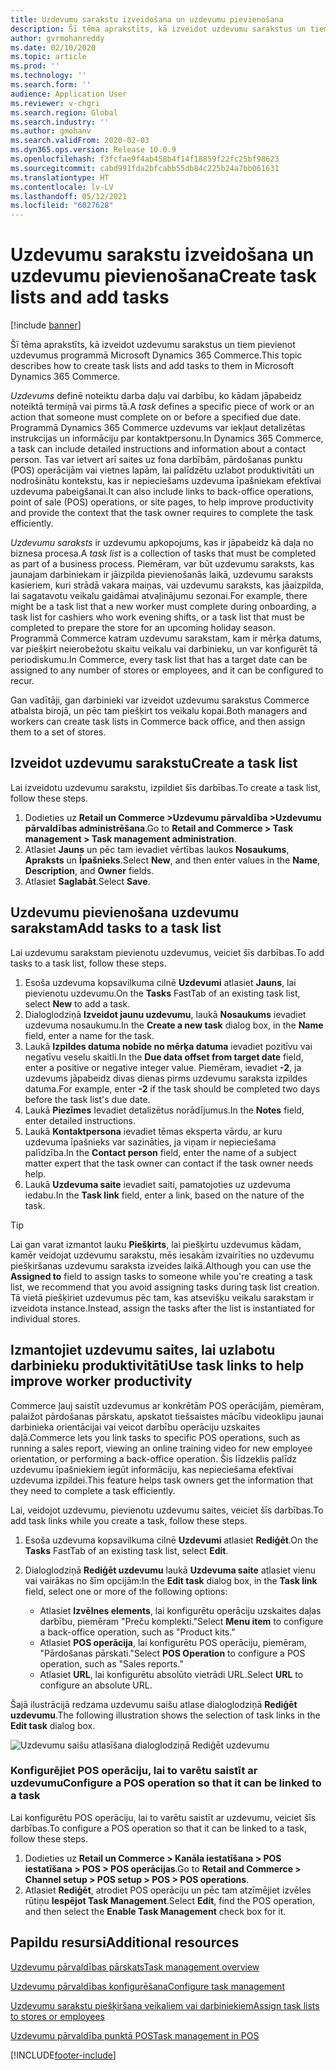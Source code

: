 ```yaml
---
title: Uzdevumu sarakstu izveidošana un uzdevumu pievienošana
description: Šī tēma aprakstīts, kā izveidot uzdevumu sarakstus un tiem pievienot uzdevumus programmā Microsoft Dynamics 365 Commerce.
author: gvrmohanreddy
ms.date: 02/10/2020
ms.topic: article
ms.prod: ''
ms.technology: ''
ms.search.form: ''
audience: Application User
ms.reviewer: v-chgri
ms.search.region: Global
ms.search.industry: ''
ms.author: gmohanv
ms.search.validFrom: 2020-02-03
ms.dyn365.ops.version: Release 10.0.9
ms.openlocfilehash: f3fcfae9f4ab458b4f14f18859f22fc25bf98623
ms.sourcegitcommit: cabd991fda2bfcabb55db84c225b24a7bb061631
ms.translationtype: HT
ms.contentlocale: lv-LV
ms.lasthandoff: 05/12/2021
ms.locfileid: "6027628"
---
```

# <a name="create-task-lists-and-add-tasks"></a><span data-ttu-id="63d47-103">Uzdevumu sarakstu izveidošana un uzdevumu pievienošana</span><span class="sxs-lookup"><span data-stu-id="63d47-103">Create task lists and add tasks</span></span>

[!include [banner](includes/banner.md)]

<span data-ttu-id="63d47-104">Šī tēma aprakstīts, kā izveidot uzdevumu sarakstus un tiem pievienot uzdevumus programmā Microsoft Dynamics 365 Commerce.</span><span class="sxs-lookup"><span data-stu-id="63d47-104">This topic describes how to create task lists and add tasks to them in Microsoft Dynamics 365 Commerce.</span></span>

<span data-ttu-id="63d47-105">*Uzdevums* definē noteiktu darba daļu vai darbību, ko kādam jāpabeidz noteiktā termiņā vai pirms tā.</span><span class="sxs-lookup"><span data-stu-id="63d47-105">A *task* defines a specific piece of work or an action that someone must complete on or before a specified due date.</span></span> <span data-ttu-id="63d47-106">Programmā Dynamics 365 Commerce uzdevums var iekļaut detalizētas instrukcijas un informāciju par kontaktpersonu.</span><span class="sxs-lookup"><span data-stu-id="63d47-106">In Dynamics 365 Commerce, a task can include detailed instructions and information about a contact person.</span></span> <span data-ttu-id="63d47-107">Tas var ietvert arī saites uz fona darbībām, pārdošanas punktu (POS) operācijām vai vietnes lapām, lai palīdzētu uzlabot produktivitāti un nodrošinātu kontekstu, kas ir nepieciešams uzdevuma īpašniekam efektīvai uzdevuma pabeigšanai.</span><span class="sxs-lookup"><span data-stu-id="63d47-107">It can also include links to back-office operations, point of sale (POS) operations, or site pages, to help improve productivity and provide the context that the task owner requires to complete the task efficiently.</span></span>

<span data-ttu-id="63d47-108">*Uzdevumu saraksts* ir uzdevumu apkopojums, kas ir jāpabeidz kā daļa no biznesa procesa.</span><span class="sxs-lookup"><span data-stu-id="63d47-108">A *task list* is a collection of tasks that must be completed as part of a business process.</span></span> <span data-ttu-id="63d47-109">Piemēram, var būt uzdevumu saraksts, kas jaunajam darbiniekam ir jāizpilda pievienošanās laikā, uzdevumu saraksts kasieriem, kuri strādā vakara maiņas, vai uzdevumu saraksts, kas jāaizpilda, lai sagatavotu veikalu gaidāmai atvaļinājumu sezonai.</span><span class="sxs-lookup"><span data-stu-id="63d47-109">For example, there might be a task list that a new worker must complete during onboarding, a task list for cashiers who work evening shifts, or a task list that must be completed to prepare the store for an upcoming holiday season.</span></span> <span data-ttu-id="63d47-110">Programmā Commerce katram uzdevumu sarakstam, kam ir mērķa datums, var piešķirt neierobežotu skaitu veikalu vai darbinieku, un var konfigurēt tā periodiskumu.</span><span class="sxs-lookup"><span data-stu-id="63d47-110">In Commerce, every task list that has a target date can be assigned to any number of stores or employees, and it can be configured to recur.</span></span>

<span data-ttu-id="63d47-111">Gan vadītāji, gan darbinieki var izveidot uzdevumu sarakstus Commerce atbalsta birojā, un pēc tam piešķirt tos veikalu kopai.</span><span class="sxs-lookup"><span data-stu-id="63d47-111">Both managers and workers can create task lists in Commerce back office, and then assign them to a set of stores.</span></span>

## <a name="create-a-task-list"></a><span data-ttu-id="63d47-112">Izveidot uzdevumu sarakstu</span><span class="sxs-lookup"><span data-stu-id="63d47-112">Create a task list</span></span>

<span data-ttu-id="63d47-113">Lai izveidotu uzdevumu sarakstu, izpildiet šīs darbības.</span><span class="sxs-lookup"><span data-stu-id="63d47-113">To create a task list, follow these steps.</span></span>

1. <span data-ttu-id="63d47-114">Dodieties uz **Retail un Commerce \>Uzdevumu pārvaldība \>Uzdevumu pārvaldības administrēšana**.</span><span class="sxs-lookup"><span data-stu-id="63d47-114">Go to **Retail and Commerce \> Task management \> Task management administration**.</span></span>
1. <span data-ttu-id="63d47-115">Atlasiet **Jauns** un pēc tam ievadiet vērtības laukos **Nosaukums**, **Apraksts** un **Īpašnieks**.</span><span class="sxs-lookup"><span data-stu-id="63d47-115">Select **New**, and then enter values in the **Name**, **Description**, and **Owner** fields.</span></span>
1. <span data-ttu-id="63d47-116">Atlasiet **Saglabāt**.</span><span class="sxs-lookup"><span data-stu-id="63d47-116">Select **Save**.</span></span>

## <a name="add-tasks-to-a-task-list"></a><span data-ttu-id="63d47-117">Uzdevumu pievienošana uzdevumu sarakstam</span><span class="sxs-lookup"><span data-stu-id="63d47-117">Add tasks to a task list</span></span>

<span data-ttu-id="63d47-118">Lai uzdevumu sarakstam pievienotu uzdevumus, veiciet šīs darbības.</span><span class="sxs-lookup"><span data-stu-id="63d47-118">To add tasks to a task list, follow these steps.</span></span>
 
1. <span data-ttu-id="63d47-119">Esoša uzdevuma kopsavilkuma cilnē **Uzdevumi** atlasiet **Jauns**, lai pievienotu uzdevumu.</span><span class="sxs-lookup"><span data-stu-id="63d47-119">On the **Tasks** FastTab of an existing task list, select **New** to add a task.</span></span>
1. <span data-ttu-id="63d47-120">Dialoglodziņā **Izveidot jaunu uzdevumu**, laukā **Nosaukums** ievadiet uzdevuma nosaukumu.</span><span class="sxs-lookup"><span data-stu-id="63d47-120">In the **Create a new task** dialog box, in the **Name** field, enter a name for the task.</span></span>
1. <span data-ttu-id="63d47-121">Laukā **Izpildes datuma nobīde no mērķa datuma** ievadiet pozitīvu vai negatīvu veselu skaitli.</span><span class="sxs-lookup"><span data-stu-id="63d47-121">In the **Due data offset from target date** field, enter a positive or negative integer value.</span></span> <span data-ttu-id="63d47-122">Piemēram, ievadiet **-2**, ja uzdevums jāpabeidz divas dienas pirms uzdevumu saraksta izpildes datuma.</span><span class="sxs-lookup"><span data-stu-id="63d47-122">For example, enter **-2** if the task should be completed two days before the task list's due date.</span></span>
1. <span data-ttu-id="63d47-123">Laukā **Piezīmes** Ievadiet detalizētus norādījumus.</span><span class="sxs-lookup"><span data-stu-id="63d47-123">In the **Notes** field, enter detailed instructions.</span></span>
1. <span data-ttu-id="63d47-124">Laukā **Kontaktpersona** ievadiet tēmas eksperta vārdu, ar kuru uzdevuma īpašnieks var sazināties, ja viņam ir nepieciešama palīdzība.</span><span class="sxs-lookup"><span data-stu-id="63d47-124">In the **Contact person** field, enter the name of a subject matter expert that the task owner can contact if the task owner needs help.</span></span>
1. <span data-ttu-id="63d47-125">Laukā **Uzdevuma saite** ievadiet saiti, pamatojoties uz uzdevuma iedabu.</span><span class="sxs-lookup"><span data-stu-id="63d47-125">In the **Task link** field, enter a link, based on the nature of the task.</span></span>

> [!TIP]
> <span data-ttu-id="63d47-126">Lai gan varat izmantot lauku **Piešķirts**, lai piešķirtu uzdevumus kādam, kamēr veidojat uzdevumu sarakstu, mēs iesakām izvairīties no uzdevumu piešķiršanas uzdevumu saraksta izveides laikā.</span><span class="sxs-lookup"><span data-stu-id="63d47-126">Although you can use the **Assigned to** field to assign tasks to someone while you're creating a task list, we recommend that you avoid assigning tasks during task list creation.</span></span> <span data-ttu-id="63d47-127">Tā vietā piešķiriet uzdevumus pēc tam, kas atsevišķu veikalu sarakstam ir izveidota instance.</span><span class="sxs-lookup"><span data-stu-id="63d47-127">Instead, assign the tasks after the list is instantiated for individual stores.</span></span>

## <a name="use-task-links-to-help-improve-worker-productivity"></a><span data-ttu-id="63d47-128">Izmantojiet uzdevumu saites, lai uzlabotu darbinieku produktivitāti</span><span class="sxs-lookup"><span data-stu-id="63d47-128">Use task links to help improve worker productivity</span></span>

<span data-ttu-id="63d47-129">Commerce ļauj saistīt uzdevumus ar konkrētām POS operācijām, piemēram, palaižot pārdošanas pārskatu, apskatot tiešsaistes mācību videoklipu jaunai darbinieka orientācijai vai veicot darbību operāciju uzskaites daļā.</span><span class="sxs-lookup"><span data-stu-id="63d47-129">Commerce lets you link tasks to specific POS operations, such as running a sales report, viewing an online training video for new employee orientation, or performing a back-office operation.</span></span> <span data-ttu-id="63d47-130">Šis līdzeklis palīdz uzdevumu īpašniekiem iegūt informāciju, kas nepieciešama efektīvai uzdevuma izpildei.</span><span class="sxs-lookup"><span data-stu-id="63d47-130">This feature helps task owners get the information that they need to complete a task efficiently.</span></span>

<span data-ttu-id="63d47-131">Lai, veidojot uzdevumu, pievienotu uzdevumu saites, veiciet šīs darbības.</span><span class="sxs-lookup"><span data-stu-id="63d47-131">To add task links while you create a task, follow these steps.</span></span>

1. <span data-ttu-id="63d47-132">Esoša uzdevuma kopsavilkuma cilnē **Uzdevumi** atlasiet **Rediģēt**.</span><span class="sxs-lookup"><span data-stu-id="63d47-132">On the **Tasks** FastTab of an existing task list, select **Edit**.</span></span>
1. <span data-ttu-id="63d47-133">Dialoglodziņā **Rediģēt uzdevumu** laukā **Uzdevuma saite** atlasiet vienu vai vairākas no šīm opcijām:</span><span class="sxs-lookup"><span data-stu-id="63d47-133">In the **Edit task** dialog box, in the **Task link** field, select one or more of the following options:</span></span>

    - <span data-ttu-id="63d47-134">Atlasiet **Izvēlnes elements**, lai konfigurētu operāciju uzskaites daļas darbību, piemēram "Preču komplekti."</span><span class="sxs-lookup"><span data-stu-id="63d47-134">Select **Menu item** to configure a back-office operation, such as "Product kits."</span></span>
    - <span data-ttu-id="63d47-135">Atlasiet **POS operācija**, lai konfigurētu POS operāciju, piemēram, "Pārdošanas pārskati."</span><span class="sxs-lookup"><span data-stu-id="63d47-135">Select **POS Operation** to configure a POS operation, such as "Sales reports."</span></span>
    - <span data-ttu-id="63d47-136">Atlasiet **URL**, lai konfigurētu absolūto vietrādi URL.</span><span class="sxs-lookup"><span data-stu-id="63d47-136">Select **URL** to configure an absolute URL.</span></span>

<span data-ttu-id="63d47-137">Šajā ilustrācijā redzama uzdevumu saišu atlase dialoglodziņā **Rediģēt uzdevumu**.</span><span class="sxs-lookup"><span data-stu-id="63d47-137">The following illustration shows the selection of task links in the **Edit task** dialog box.</span></span>

![Uzdevumu saišu atlasīšana dialoglodziņā Rediģēt uzdevumu](media/HQ-POS-Tasks-Linking.png)

### <a name="configure-a-pos-operation-so-that-it-can-be-linked-to-a-task"></a><span data-ttu-id="63d47-139">Konfigurējiet POS operāciju, lai to varētu saistīt ar uzdevumu</span><span class="sxs-lookup"><span data-stu-id="63d47-139">Configure a POS operation so that it can be linked to a task</span></span>

<span data-ttu-id="63d47-140">Lai konfigurētu POS operāciju, lai to varētu saistīt ar uzdevumu, veiciet šīs darbības.</span><span class="sxs-lookup"><span data-stu-id="63d47-140">To configure a POS operation so that it can be linked to a task, follow these steps.</span></span>

1. <span data-ttu-id="63d47-141">Dodieties uz **Retail un Commerce \> Kanāla iestatīšana \> POS iestatīšana \> POS \> POS operācijas**.</span><span class="sxs-lookup"><span data-stu-id="63d47-141">Go to **Retail and Commerce \> Channel setup \> POS setup \> POS \> POS operations**.</span></span>
1. <span data-ttu-id="63d47-142">Atlasiet **Rediģēt**, atrodiet POS operāciju un pēc tam atzīmējiet izvēles rūtiņu **Iespējot Task Management**.</span><span class="sxs-lookup"><span data-stu-id="63d47-142">Select **Edit**, find the POS operation, and then select the **Enable Task Management** check box for it.</span></span>

## <a name="additional-resources"></a><span data-ttu-id="63d47-143">Papildu resursi</span><span class="sxs-lookup"><span data-stu-id="63d47-143">Additional resources</span></span>

[<span data-ttu-id="63d47-144">Uzdevumu pārvaldības pārskats</span><span class="sxs-lookup"><span data-stu-id="63d47-144">Task management overview</span></span>](task-mgmt-overview.md)

[<span data-ttu-id="63d47-145">Uzdevumu pārvaldības konfigurēšana</span><span class="sxs-lookup"><span data-stu-id="63d47-145">Configure task management</span></span>](task-mgmt-configure.md)

[<span data-ttu-id="63d47-146">Uzdevumu sarakstu piešķiršana veikaliem vai darbiniekiem</span><span class="sxs-lookup"><span data-stu-id="63d47-146">Assign task lists to stores or employees</span></span>](task-mgmt-assign-lists.md)

[<span data-ttu-id="63d47-147">Uzdevumu pārvaldība punktā POS</span><span class="sxs-lookup"><span data-stu-id="63d47-147">Task management in POS</span></span>](task-mgmt-POS.md)


[!INCLUDE[footer-include](../includes/footer-banner.md)]

